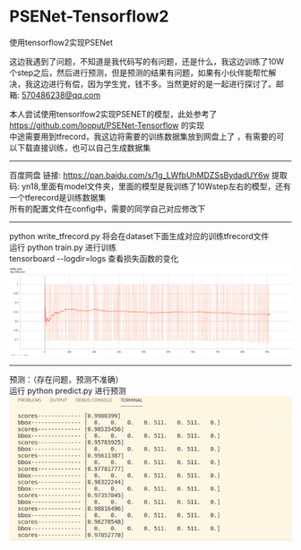 # PSENet-Tensorflow2
使用tensorflow2实现PSENet  

这边我遇到了问题，不知道是我代码写的有问题，还是什么，我这边训练了10W个step之后，然后进行预测，但是预测的结果有问题，如果有小伙伴能帮忙解决，我这边进行有偿，因为学生党，钱不多。当然更好的是一起进行探讨了。邮箱: 570486238@qq.com 

本人尝试使用tensorlfow2实现PSENET的模型，此处参考了 https://github.com/looput/PSENet-Tensorflow 的实现  
中途需要用到tfrecord，我这边将需要的训练数据集放到网盘上了 ，有需要的可以下载直接训练，也可以自己生成数据集  
****
百度网盘 链接: https://pan.baidu.com/s/1g_LWfbUhMDZSsBydadUY6w 提取码: yn18,里面有model文件夹，里面的模型是我训练了10Wstep左右的模型，还有一个tferecord是训练数据集  
所有的配置文件在config中，需要的同学自己对应修改下  
****
python write_tfrecord.py 将会在dataset下面生成对应的训练tfrecord文件  
运行 python train.py 进行训练  
tensorboard --logdir=logs 查看损失函数的变化  
![Image text](./readme_images/loss.png)  
****
预测：（存在问题，预测不准确）  
运行 python predict.py 进行预测  
![Image text](./readme_images/predict.png)  
